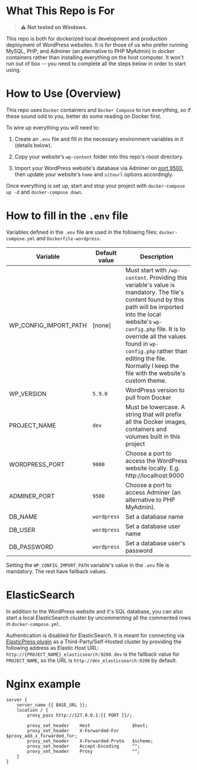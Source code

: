 # What This Repo is For

> :warning: **Not tested on Windows.**

This repo is both for dockerized local development and production deployment of WordPress websites. It is for those of us who prefer running MySQL, PHP, and Adminer (an alternative to PHP MyAdmin) in docker containers rather than installing everything on the host computer. It won't run out of box -- you need to complete all the steps below in order to start using.


# How to Use (Overview)

This repo uses `Docker` containers and `Docker Compose` to run everything, so if these sound odd to you, better do some reading on Docker first.

To wire up everything you will need to:

1. Create an `.env` file and fill in the necessary environment variables in it (details below).

1. Copy your website's `wp-content` folder into this repo's rooot directory.

1. Import your WordPress website's database via Adminer on [port 9500](http://localhost:9500), then update your website's `home` and `siteurl` options accordingly.

Once everything is set up, start and stop your project with `docker-compose up -d` and `docker-compose down`.


# How to fill in the `.env` file

Variables defined in the `.env` file are used in the following files: `docker-compose.yml` and `Dockerfile-wordpress`.

Variable              | Default value | Description
----------------------|---------------|------------
WP_CONFIG_IMPORT_PATH | [none]        | Must start with `/wp-content`. Providing this variable's value is mandatory. The file's content found by this path will be imported into the local website's `wp-config.php` file. It is to override all the values found in `wp-config.php` rather than editing the file. Normally I keep the file with the website's custom theme.
WP_VERSION            | `5.9.0`       | WordPress version to pull from Docker
PROJECT_NAME          | `dev`         | Must be lowercase. A string that will prefix all the Docker images, containers and volumes built in this project
WORDPRESS_PORT        | `9000`        | Choose a port to access the WordPress website locally. E.g. http://localhost:9000
ADMINER_PORT          | `9500`        | Choose a port to access Adminer (an alternative to PHP MyAdmin).
DB_NAME               | `wordpress`   | Set a database name
DB_USER               | `wordpress`   | Set a database user name
DB_PASSWORD           | `wordpress`   | Set a database user's password

Setting the `WP_CONFIG_IMPORT_PATH` variable's value in the `.env` file is mandatory. The rest have fallback values.


# ElasticSearch

In addition to the WordPress website and it's SQL database, you can also start a local ElasticSearch cluster by uncommenting all the commented rows in `docker-compose.yml`.

Authentication is disabled for ElasticSearch. It is meant for connecting via [ElasticPress plugin](https://wordpress.org/plugins/elasticpress/) as a Third-Party/Self-Hosted cluster by providing the following address as Elastic Host URL: `http://{PROJECT_NAME}_elasticsearch:9200`. `dev` is the fallback value for `PROJECT_NAME`, so the URL is `http://dev_elasticsearch:9200` by default.


# Nginx example

```nginx
server {
    server_name {{ BASE_URL }};
    location / {
        proxy_pass http://127.0.0.1:{{ PORT }}/;

        proxy_set_header    Host                $host;
        proxy_set_header    X-Forwarded-For     $proxy_add_x_forwarded_for;
        proxy_set_header    X-Forwarded-Proto   $scheme;
        proxy_set_header    Accept-Encoding     "";
        proxy_set_header    Proxy               "";
    }
}
```
